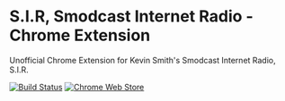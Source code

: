 # S.I.R, Smodcast Internet Radio - Chrome Extension
Unofficial Chrome Extension for Kevin Smith's Smodcast Internet Radio, S.I.R.

[![Build Status](https://dev.azure.com/cascadiacollections/extensions/_apis/build/status/cascadiacollections.sir-chrome-extension?branchName=master)](https://dev.azure.com/cascadiacollections/extensions/_build/latest?definitionId=2&branchName=master)
[![Chrome Web Store](https://img.shields.io/chrome-web-store/d/gmmjhhjkjopgmnpidenddlplckefdbjd.svg)](https://chrome.google.com/webstore/developer/edit/gmmjhhjkjopgmnpidenddlplckefdbjd)
